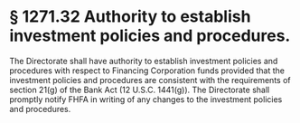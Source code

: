 # § 1271.32   Authority to establish investment policies and procedures.

The Directorate shall have authority to establish investment policies and procedures with respect to Financing Corporation funds provided that the investment policies and procedures are consistent with the requirements of section 21(g) of the Bank Act (12 U.S.C. 1441(g)). The Directorate shall promptly notify FHFA in writing of any changes to the investment policies and procedures.




